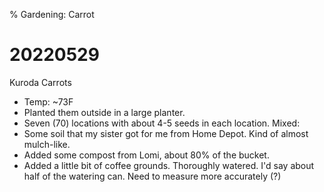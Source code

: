 % Gardening: Carrot

# 20220529

Kuroda Carrots
* Temp: ~73F
* Planted them outside in a large planter.
* Seven (70) locations with about 4-5 seeds in each location.
Mixed:
* Some soil that my sister got for me from Home Depot. Kind of almost mulch-like.
* Added some compost from Lomi, about 80% of the bucket.
* Added a little bit of coffee grounds.
Thoroughly watered. I'd say about half of the watering can. Need to measure more accurately (?)